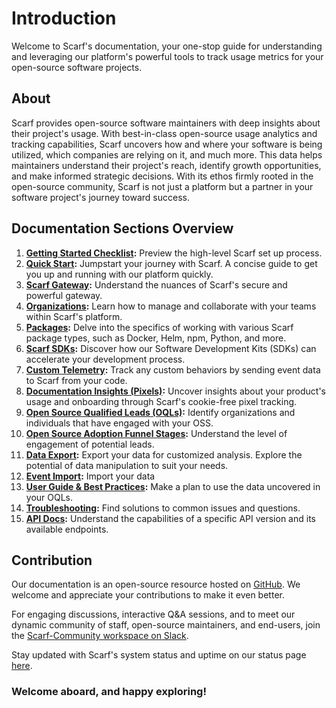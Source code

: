 # Introduction

Welcome to Scarf's documentation, your one-stop guide for understanding and leveraging our platform's powerful tools to track usage metrics for your open-source software projects.

## About

Scarf provides open-source software maintainers with deep insights about their project's usage. With best-in-class open-source usage analytics and tracking capabilities, Scarf uncovers how and where your software is being utilized, which companies are relying on it, and much more. This data helps maintainers understand their project's reach, identify growth opportunities, and make informed strategic decisions. With its ethos firmly rooted in the open-source community, Scarf is not just a platform but a partner in your software project's journey toward success.

## Documentation Sections Overview

1. **[Getting Started Checklist](/getting-started-checklist):** Preview the high-level Scarf set up process.
2. **[Quick Start](/quick-start):** Jumpstart your journey with Scarf. A concise guide to get you up and running with our platform quickly.
3. **[Scarf Gateway](/gateway):** Understand the nuances of Scarf's secure and powerful gateway.
4. **[Organizations](/organizations):** Learn how to manage and collaborate with your teams within Scarf's platform.
5. **[Packages](/packages):** Delve into the specifics of working with various Scarf package types, such as Docker, Helm, npm, Python, and more.
6. **[Scarf SDKs](/package-analytics):** Discover how our Software Development Kits (SDKs) can accelerate your development process.
7. **[Custom Telemetry](/custom-telemetry):** Track any custom behaviors by sending event data to Scarf from your code. 
8. **[Documentation Insights (Pixels)](/web-traffic):** Uncover insights about your product's usage and onboarding through Scarf's cookie-free pixel tracking.
9. **[Open Source Qualified Leads (OQLs)](/oql):** Identify organizations and individuals that have engaged with your OSS.
10. **[Open Source Adoption Funnel Stages](/funnel-stages):** Understand the level of engagement of potential leads.
11. **[Data Export](/data-export):** Export your data for customized analysis. Explore the potential of data manipulation to suit your needs.
12. **[Event Import](/event-import):** Import your data
13. **[User Guide & Best Practices](/user_best_practices):** Make a plan to use the data uncovered in your OQLs.
14. **[Troubleshooting](/troubleshooting):** Find solutions to common issues and questions.
16. **[API Docs](https://api-docs.scarf.sh/v2.html):** Understand the capabilities of a specific API version and its available endpoints.

## Contribution

Our documentation is an open-source resource hosted on [GitHub](https://github.com/scarf-sh/docs). We welcome and appreciate your contributions to make it even better.

For engaging discussions, interactive Q&A sessions, and to meet our dynamic community of staff, open-source maintainers, and end-users, join the [Scarf-Community workspace on Slack](https://tinyurl.com/scarf-community-slack).

Stay updated with Scarf's system status and uptime on our status page [here](https://status.scarf.sh).

### Welcome aboard, and happy exploring!
